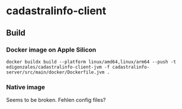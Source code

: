 # cadastralinfo-client

## Build

### Docker image on Apple Silicon
```
docker buildx build --platform linux/amd64,linux/arm64 --push -t edigonzales/cadastralinfo-client-jvm -f cadastralinfo-server/src/main/docker/Dockerfile.jvm .
```

### Native image
Seems to be broken. Fehlen config files?

